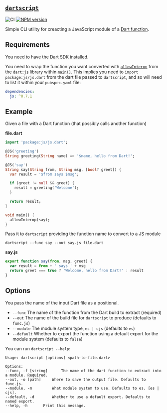 ## [`dartscript`](https://www.npmjs.com/package/dartscript)

![CI](https://github.com/morganney/dartscript/actions/workflows/ci.yml/badge.svg)
[![NPM version](https://img.shields.io/npm/v/dartscript.svg)](https://www.npmjs.com/package/dartscript)

Simple CLI utility for creacting a JavaScript module of a [Dart function](https://dart.dev/language/functions).

## Requirements

You need to have the [Dart SDK installed](https://dart.dev/get-dart#choose-an-installation-option).

You need to wrap the function you want converted with [`allowInterop`](https://pub.dev/packages/js#making-a-dart-function-callable-from-javascript) from the [`dart:js`](https://api.dart.dev/stable/3.4.1/dart-js/dart-js-library.html) library within [`main()`](https://dart.dev/language/functions#the-main-function). This implies you need to `import package:js/js.dart` from the dart file passed to `dartscript`, and so will need to list it within your `pubspec.yaml` file:

```yaml
dependencies:
  js: ^0.7.1
```

## Example

Given a file with a Dart function (that possibly calls another function)

**file.dart**

```dart
import 'package:js/js.dart';

@JS('greeting')
String greeting(String name) => '$name, hello from Dart!';

@JS('say')
String say(String from, String msg, [bool? greet]) {
  var result = '$from says $msg';

  if (greet != null && greet) {
    result = greeting('Welcome');
  }

  return result;
}

void main() {
  allowInterop(say);
}
```

Pass it to `dartscript` providing the function name to convert to a JS module

```
dartscript --func say --out say.js file.dart
```

**say.js**

```js
export function say(from, msg, greet) {
  var result = from + ' says ' + msg
  return greet === true ? 'Welcome, hello from Dart!' : result
}
```

## Options

You pass the name of the input Dart file as a positional.

- `--func` The name of the function from the Dart build to extract (required)
- `--out` The name of the build file for `dartscript` to produce (defaults to `func.js`)
- `--module` The module system type, `es | cjs` (defaults to `es`)
- `--default` Whether to export the function using a default export for the module system (defaults to `false`)

You can run `dartscript --help`:

```console
Usage: dartscript [options] <path-to-file.dart>

Options:
--func, -f [string] 	 The name of the dart function to extract into a module. Required.
--out, -o [path] 	 Where to save the output file. Defaults to func.js.
--module, -m 		 What module system to use. Defaults to es. [es | cjs].
--default, -d 		 Whether to use a default export. Defaults to named export.
--help, -h 		 Print this message.
```
